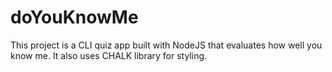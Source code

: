 # doYouKnowMe
This project is a CLI quiz app built with NodeJS that evaluates how well you know me. It also uses CHALK library for styling.
